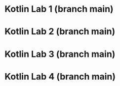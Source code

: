 ﻿# Kotlin Lab 1 (branch main)
# Kotlin Lab 2 (branch main)
# Kotlin Lab 3 (branch main)
# Kotlin Lab 4 (branch main)

